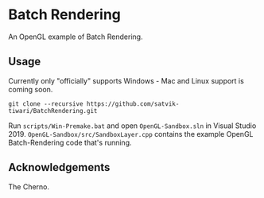 # Batch Rendering
An OpenGL example of Batch Rendering.

## Usage

Currently only "officially" supports Windows - Mac and Linux support is coming soon.

```
git clone --recursive https://github.com/satvik-tiwari/BatchRendering.git
```

Run `scripts/Win-Premake.bat` and open `OpenGL-Sandbox.sln` in Visual Studio 2019. `OpenGL-Sandbox/src/SandboxLayer.cpp` contains the example OpenGL Batch-Rendering code that's running.

## Acknowledgements
The Cherno.
